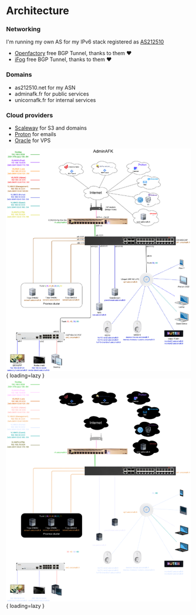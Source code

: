 # Architecture

### Networking
I'm running my own AS for my IPv6 stack registered as [AS212510](https://as212510.net)  

- [Openfactory](https://www.openfactory.net/) free BGP Tunnel, thanks to them :heart:
- [iFog](https://bgptunnel.com/) free BGP Tunnel, thanks to them :heart:

### Domains

- as212510.net for my ASN
- adminafk.fr for public services
- unicornafk.fr for internal services

### Cloud providers

- [Scaleway](https://www.scaleway.com/en/) for S3 and domains
- [Proton](https://proton.me/en) for emails
- [Oracle](https://www.oracle.com/) for VPS

![Homelab diagram](../assets/architecture_light.png#only-light){ loading=lazy }
![Homelab diagram](../assets/architecture_dark.png#only-dark){ loading=lazy }
